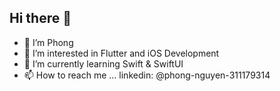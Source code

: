 ## Hi there 👋

- 👋 I’m Phong
- 👀 I’m interested in Flutter and iOS Development
- 🌱 I’m currently learning Swift & SwiftUI
- 📫 How to reach me ... linkedin: @phong-nguyen-311179314
<!--
**nguyenphongn97/nguyenphongn97** is a ✨ _special_ ✨ repository because its `README.md` (this file) appears on your GitHub profile.

Here are some ideas to get you started:

- 🔭 I’m currently working on ...
- 🌱 I’m currently learning ...
- 👯 I’m looking to collaborate on ...
- 🤔 I’m looking for help with ...
- 💬 Ask me about ...
- 📫 How to reach me: ...
- 😄 Pronouns: ...
- ⚡ Fun fact: ...
-->
